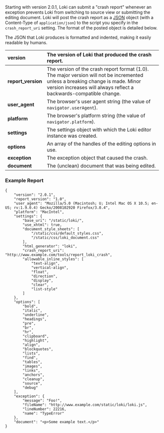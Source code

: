 Starting with version 2.0.1, Loki can submit a "crash report" whenever an exception prevents Loki from switching to source view or submitting the editing document. Loki will post the crash report as a [JSON](http://en.wikipedia.org/wiki/JSON) object (with a Content-Type of `application/json`) to the script you specify in the `crash_report_uri` setting. The format of the posted object is detailed below.

The JSON that Loki produces is formatted and indented, making it easily readable by humans.

| **version** | The version of Loki that produced the crash report. |
|:------------|:----------------------------------------------------|
| **report\_version** | The version of the crash report format (1.0). The major version will not be incremented unless a breaking change is made. Minor version increases will always reflect a backwards-compatible change. |
| **user\_agent** | The browser's user agent string (the value of `navigator.userAgent`). |
| **platform** | The browser's platform string (the value of `navigator.platform`). |
| **settings** | The settings object with which the Loki editor instance was created. |
| **options** | An array of the handles of the editing options in use. |
| **exception** | The exception object that caused the crash.         |
| **document** | The (unclean) document that was being edited.       |


### Example Report ###
```
{
    "version": "2.0.1",
    "report_version": "1.0",
    "user_agent": "Mozilla/5.0 (Macintosh; U; Intel Mac OS X 10.5; en-US; rv:1.9.0.4) Gecko/2008102920 Firefox/3.0.4",
    "platform": "MacIntel",
    "settings": {
        "base_uri": "/static/loki/",
        "use_xhtml": true,
        "document_style_sheets": [
            "/static/css/default_styles.css",
            "/static/css/loki_document.css"
        ],
        "html_generator": "loki",
        "crash_report_uri": "http://www.example.com/tools/report_loki_crash",
        "allowable_inline_styles": [
            "text-align",
            "vertical-align",
            "float",
            "direction",
            "display",
            "clear",
            "list-style"
        ]
    },
    "options": [
        "bold",
        "italic",
        "underline",
        "headings",
        "pre",
        "br",
        "hr",
        "clipboard",
        "highlight",
        "align",
        "blockquotes",
        "lists",
        "find",
        "tables",
        "images",
        "links",
        "anchors",
        "cleanup",
        "source",
        "debug"
    ],
    "exception": {
        "message": "Foo!",
        "fileName": "http://www.example.com/static/loki/loki.js",
        "lineNumber": 22216,
        "name": "TypeError"
    },
    "document": "<p>Some example text.</p>"
}
```